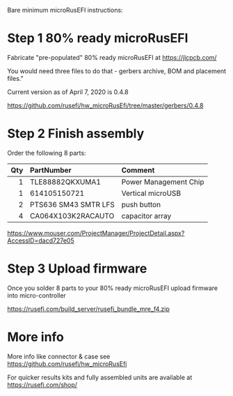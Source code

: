 Bare minimum microRusEFI instructions: 


# Step 1 80% ready microRusEFI
Fabricate "pre-populated" 80% ready microRusEFI at https://jlcpcb.com/

You would need three files to do that - gerbers archive, BOM and placement files."

Current version as of April 7, 2020 is 0.4.8
 
https://github.com/rusefi/hw_microRusEfi/tree/master/gerbers/0.4.8

# Step 2 Finish assembly
Order the following 8 parts:

| Qty | PartNumber | Comment   |
| ----------:|:--------  |:---------------------------------------------------- |
| 1  | TLE88882QKXUMA1     | Power Management Chip  |
| 1  | 614105150721     | Vertical microUSB  |
| 2  |   PTS636 SM43 SMTR LFS   | push button  |
| 4  | CA064X103K2RACAUTO     | capacitor array  |


https://www.mouser.com/ProjectManager/ProjectDetail.aspx?AccessID=dacd727e05

# Step 3 Upload firmware

Once you solder 8 parts to your 80% ready microRusEFI upload firmware into micro-controller

https://rusefi.com/build_server/rusefi_bundle_mre_f4.zip

# More info

More info like connector & case see https://github.com/rusefi/hw_microRusEfi

For quicker results kits and fully assembled units are available at https://rusefi.com/shop/
